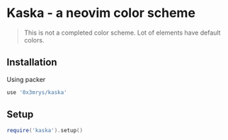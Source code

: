 # Kaska - a neovim color scheme

> This is not a completed color scheme. Lot of elements have default colors.

## Installation

Using packer

```lua
use '0x3mrys/kaska'
```

## Setup

```lua
require('kaska').setup()
```
